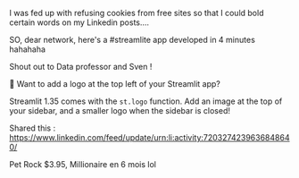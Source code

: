 I was fed up with refusing cookies from free sites so that I could bold certain words on my Linkedin posts.... 



SO, dear network, here's a #streamlite app developed in 4 minutes hahahaha


Shout out to Data professor and Sven ! 





🌸 Want to add a logo at the top left of your Streamlit app? 

Streamlit 1.35 comes with the `st.logo` function. 
Add an image at the top of your sidebar, and a smaller logo when the sidebar is closed!




Shared this : https://www.linkedin.com/feed/update/urn:li:activity:7203274239636848640/ 

Pet Rock $3.95, Millionaire en 6 mois lol 
